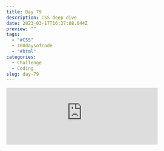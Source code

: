 ```yaml
---
title: Day 79
description: CSS deep dive
date: 2023-03-17T16:37:08.044Z
preview: ""
tags:
  - "#CSS"
  - 100daysofcode
  - "#html"
categories:
  - Challenge
  - Coding
slug: day-79
---
```

<iframe src="https://mastodontech.de/@larnius/110040771213408859/embed" class="mastodon-embed" style="max-width: 100%; border: 0" width="400" allowfullscreen="allowfullscreen"></iframe><script src="https://mastodontech.de/embed.js" async="async"></script>